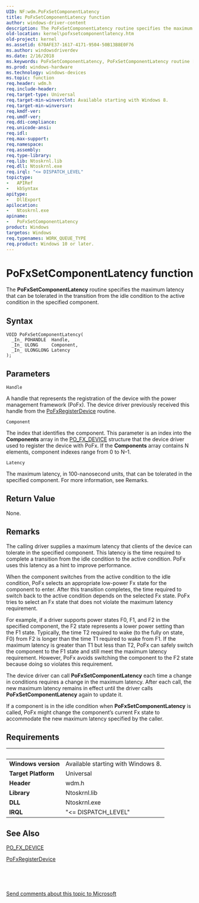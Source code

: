 ```yaml
---
UID: NF:wdm.PoFxSetComponentLatency
title: PoFxSetComponentLatency function
author: windows-driver-content
description: The PoFxSetComponentLatency routine specifies the maximum latency that can be tolerated in the transition from the idle condition to the active condition in the specified component.
old-location: kernel\pofxsetcomponentlatency.htm
old-project: kernel
ms.assetid: 670AFE37-1617-4171-9504-50B13B8E0F76
ms.author: windowsdriverdev
ms.date: 2/16/2018
ms.keywords: PoFxSetComponentLatency, PoFxSetComponentLatency routine [Kernel-Mode Driver Architecture], kernel.pofxsetcomponentlatency, wdm/PoFxSetComponentLatency
ms.prod: windows-hardware
ms.technology: windows-devices
ms.topic: function
req.header: wdm.h
req.include-header: 
req.target-type: Universal
req.target-min-winverclnt: Available starting with Windows 8.
req.target-min-winversvr: 
req.kmdf-ver: 
req.umdf-ver: 
req.ddi-compliance: 
req.unicode-ansi: 
req.idl: 
req.max-support: 
req.namespace: 
req.assembly: 
req.type-library: 
req.lib: Ntoskrnl.lib
req.dll: Ntoskrnl.exe
req.irql: "<= DISPATCH_LEVEL"
topictype:
-	APIRef
-	kbSyntax
apitype:
-	DllExport
apilocation:
-	Ntoskrnl.exe
apiname:
-	PoFxSetComponentLatency
product: Windows
targetos: Windows
req.typenames: WORK_QUEUE_TYPE
req.product: Windows 10 or later.
---
```



# PoFxSetComponentLatency function
The <b>PoFxSetComponentLatency</b> routine specifies the maximum latency that can be tolerated in the transition from the idle condition to the active condition in the specified component.

## Syntax

````
VOID PoFxSetComponentLatency(
  _In_ POHANDLE  Handle,
  _In_ ULONG     Component,
  _In_ ULONGLONG Latency
);
````

## Parameters

`Handle`

A handle that represents the registration of the device with the power management framework (PoFx). The device driver previously received this handle from the <a href="..\wdm\nf-wdm-pofxregisterdevice.md">PoFxRegisterDevice</a> routine.

`Component`

The index that identifies the component. This parameter is an index into the <b>Components</b> array in the <a href="..\wudfwdm\ns-wudfwdm-_po_fx_device_v1.md">PO_FX_DEVICE</a> structure that the device driver used to register the device with PoFx. If the <b>Components</b> array contains N elements, component indexes range from 0 to N–1.

`Latency`

The maximum latency, in 100-nanosecond units, that can be tolerated in the specified component. For more information, see Remarks.


## Return Value

None.

## Remarks

The calling driver supplies a maximum latency that clients of the device can tolerate in the specified component. This latency is the time required to complete a transition from the idle condition to the active condition. PoFx uses this latency as a hint to improve performance.

When the component switches from the active condition to the idle condition, PoFx selects an appropriate low-power Fx state for the component to enter. After this transition completes, the time required to switch back to the active condition depends on the selected Fx state. PoFx tries to select an Fx state that does not violate the maximum latency requirement.

For example, if a driver supports power states F0, F1, and F2 in the specified component, the F2 state represents a lower power setting than the F1 state. Typically, the time T2 required to wake (to the fully on state, F0) from F2 is longer than the time T1 required to wake from F1. If the maximum latency is greater than T1 but less than T2, PoFx can safely switch the component to the F1 state and still meet the maximum latency requirement. However, PoFx avoids switching the component to the F2 state because doing so violates this requirement.

The device driver can call <b>PoFxSetComponentLatency</b> each time a change in conditions requires a change in the maximum latency. After each call, the new maximum latency remains in effect until the driver calls <b>PoFxSetComponentLatency</b> again to update it.

If a component is in the idle condition when <b>PoFxSetComponentLatency</b> is called, PoFx might change the component’s current Fx state to accommodate the new maximum latency specified by the caller.

## Requirements
| &nbsp; | &nbsp; |
| ---- |:---- |
| **Windows version** | Available starting with Windows 8.  |
| **Target Platform** | Universal |
| **Header** | wdm.h |
| **Library** | Ntoskrnl.lib |
| **DLL** | Ntoskrnl.exe |
| **IRQL** | "<= DISPATCH_LEVEL" |

## See Also

<a href="..\wudfwdm\ns-wudfwdm-_po_fx_device_v1.md">PO_FX_DEVICE</a>



<a href="..\wdm\nf-wdm-pofxregisterdevice.md">PoFxRegisterDevice</a>



 

 

<a href="mailto:wsddocfb@microsoft.com?subject=Documentation%20feedback [kernel\kernel]:%20PoFxSetComponentLatency routine%20 RELEASE:%20(2/16/2018)&amp;body=%0A%0APRIVACY STATEMENT%0A%0AWe use your feedback to improve the documentation. We don't use your email address for any other purpose, and we'll remove your email address from our system after the issue that you're reporting is fixed. While we're working to fix this issue, we might send you an email message to ask for more info. Later, we might also send you an email message to let you know that we've addressed your feedback.%0A%0AFor more info about Microsoft's privacy policy, see http://privacy.microsoft.com/en-us/default.aspx." title="Send comments about this topic to Microsoft">Send comments about this topic to Microsoft</a>